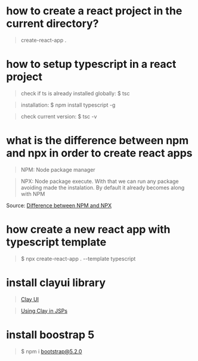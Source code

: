 # how to create a react project in the current directory?
> create-react-app .

# how to setup typescript in a react project
> check if ts is already installed globally: $ tsc

> installation: $ npm install typescript -g

> check current version: $ tsc -v

# what is the difference between npm and npx in order to create react apps
> NPM: Node package manager

> NPX: Node package execute. With that we can run any package avoiding made the instalation. By default it already becomes along with NPM

Source: [Difference between NPM and NPX](https://www.codingninjas.com/codestudio/library/difference-between-npm-and-npx#:~:text=NPM%20is%20a%20package%20manager,packages%20directly%2C%20without%20installing%20them)


# how create a new react app with typescript template
> $ npx create-react-app . --template typescript

# install clayui library
> [Clay UI](https://clayui.com/)

> [Using Clay in JSPs](https://clayui.com/docs/get-started/using-clay-in-jsps.html)

# install boostrap 5
> $ npm i bootstrap@5.2.0

